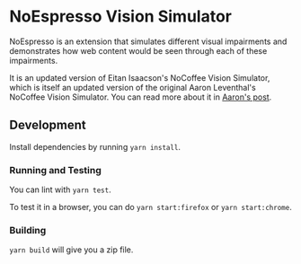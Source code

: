 # NoEspresso Vision Simulator

NoEspresso is an extension that simulates different visual impairments and demonstrates how web content would be seen through each of these impairments.

It is an updated version of Eitan Isaacson's NoCoffee Vision Simulator, which is itself an updated version of the original Aaron Leventhal's NoCoffee Vision Simulator. You can read more about it in [Aaron's post](https://accessgarage.wordpress.com/2013/02/09/458/).

## Development

Install dependencies by running `yarn install`.

### Running and Testing

You can lint with `yarn test`.

To test it in a browser, you can do `yarn start:firefox` or `yarn start:chrome`.

### Building

`yarn build` will give you a zip file.
